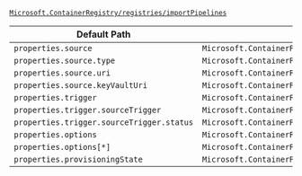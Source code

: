 [`Microsoft.ContainerRegistry/registries/importPipelines`](https://docs.microsoft.com/en-us/azure/templates/microsoft.containerregistry/registries/importpipelines)

| Default Path | Alias |
|---|---|
| `properties.source` | `Microsoft.ContainerRegistry/registries/importPipelines/source` |
| `properties.source.type` | `Microsoft.ContainerRegistry/registries/importPipelines/source.type` |
| `properties.source.uri` | `Microsoft.ContainerRegistry/registries/importPipelines/source.uri` |
| `properties.source.keyVaultUri` | `Microsoft.ContainerRegistry/registries/importPipelines/source.keyVaultUri` |
| `properties.trigger` | `Microsoft.ContainerRegistry/registries/importPipelines/trigger` |
| `properties.trigger.sourceTrigger` | `Microsoft.ContainerRegistry/registries/importPipelines/trigger.sourceTrigger` |
| `properties.trigger.sourceTrigger.status` | `Microsoft.ContainerRegistry/registries/importPipelines/trigger.sourceTrigger.status` |
| `properties.options` | `Microsoft.ContainerRegistry/registries/importPipelines/options` |
| `properties.options[*]` | `Microsoft.ContainerRegistry/registries/importPipelines/options[*]` |
| `properties.provisioningState` | `Microsoft.ContainerRegistry/registries/importPipelines/provisioningState` |

